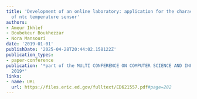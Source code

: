 ```yaml
---
title: 'Development of an online laboratory: application for the characterization
  of ntc temperature sensor'
authors:
- Ameur Ikhlef
- Boubekeur Boukhezzar
- Nora Mansouri
date: '2019-01-01'
publishDate: '2025-04-28T20:44:02.158122Z'
publication_types:
- paper-conference
publication: '*part of the MULTI CONFERENCE ON COMPUTER SCIENCE AND INFORMATION SYSTEMS
  2019*'
links:
- name: URL
  url: https://files.eric.ed.gov/fulltext/ED621557.pdf#page=282
---
```

